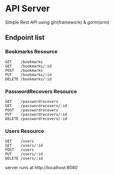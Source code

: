 # API Server

Simple Rest API using gin(framework) & gorm(orm)

## Endpoint list

### Bookmarks Resource

```
GET    /bookmarks
GET    /bookmarks/:id
POST   /bookmarks
PUT    /bookmarks/:id
DELETE /bookmarks/:id
```

### PasswordRecovers Resource

```
GET    /passwordrecovers
GET    /passwordrecovers/:id
POST   /passwordrecovers
PUT    /passwordrecovers/:id
DELETE /passwordrecovers/:id
```

### Users Resource

```
GET    /users
GET    /users/:id
POST   /users
PUT    /users/:id
DELETE /users/:id
```

server runs at http://localhost:8080
